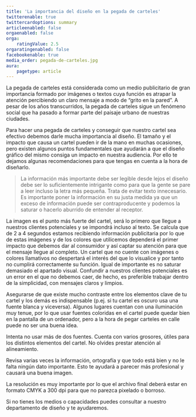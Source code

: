 ```yaml
---
title: 'La importancia del diseño en la pegada de carteles'
twitterenable: true
twittercardoptions: summary
articleenabled: false
orgaenabled: false
orga:
    ratingValue: 2.5
orgaratingenabled: false
facebookenable: true
media_order: pegada-de-carteles.jpg
aura:
    pagetype: article
---
```


La pegada de carteles está considerada como un medio publicitario de gran importancia formado por imágenes o textos cuya función es atrapar la atención percibiendo un claro mensaje a modo de “grito en la pared”. A pesar de los años transcurridos, la pegada de carteles sigue un fenómeno social que ha pasado a formar parte del paisaje urbano de nuestras ciudades.

Para hacer una pegada de carteles y conseguir que nuestro cartel sea efectivo debemos darle mucha importancia al diseño. El tamaño y el impacto que causa un cartel pueden ir de la mano en muchas ocasiones, pero existen algunos puntos fundamentales que ayudarán a que el diseño gráfico del mismo consiga un impacto en nuestra audiencia. Por ello te dejamos algunas recomendaciones para que tengas en cuenta a la hora de diseñarlo.

> La información más importante debe ser legible desde lejos el diseño debe ser lo suficientemente intrigante como para que la gente se pare a leer incluso la letra más pequeña. Trata de evitar texto innecesario. Es importante poner la información en su justa medida ya que un exceso de información puede ser contraproducente y podemos la saturar o hacerlo aburrido de entender al receptor.

La imagen es el punto más fuerte del cartel, será lo primero que llegue a nuestros clientes potenciales y se impondrá incluso al texto. Se calcula que de 2 a 4 segundos estamos recibiendo información publicitaria por lo que de estas imágenes y de los colores que utilicemos dependerá el primer impacto que debemos dar al consumidor y así captar su atención para que el mensaje llegue al completo. Un cartel que no cuente con imágenes o colores llamativos no despertará el interés del que lo visualice y por tanto no cumplirá correctamente su función. Igual de importante es no saturar demasiado el apartado visual. Confundir a nuestros clientes potenciales es un error en el que no debemos caer, de hecho, es preferible trabajar dentro de la simplicidad, con mensajes claros y limpios.

Asegurarse de que existe mucho contraste entre los elementos clave de tu cartel y los demás es indispensable (p.ej. si tu cartel es oscuro usa una fuente blanca y viceversa). Algunos lugares cuentan con una iluminación muy tenue, por lo que usar fuentes coloridas en el cartel puede quedar bien en la pantalla de un ordenador, pero a la hora de pegar carteles en calle puede no ser una buena idea.

Intenta no usar más de dos fuentes. Cuenta con varios grosores, útiles para los distintos elementos del cartel.  No olvides prestar atención al alineamiento.

Revisa varias veces la información, ortografía y que todo está bien y no le falta ningún dato importante. Esto te ayudará a parecer más profesional y causará una buena imagen.

La resolución es muy importante por lo que el archivo final deberá estar en formato CMYK a 300 dpi para que no parezca pixelado o borroso.

Si no tienes los medios o capacidades puedes consultar a nuestro departamento de diseño y te ayudaremos.